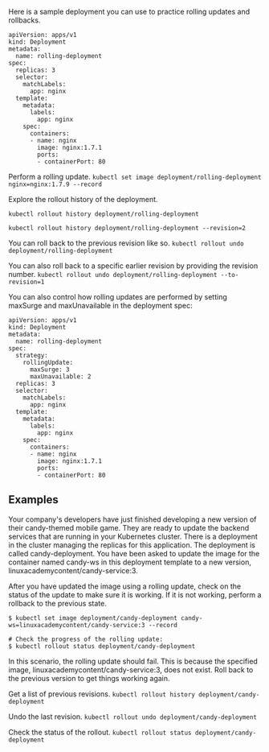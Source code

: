 Here is a sample deployment you can use to practice rolling updates and rollbacks.
```
apiVersion: apps/v1
kind: Deployment
metadata:
  name: rolling-deployment
spec:
  replicas: 3
  selector:
    matchLabels:
      app: nginx
  template:
    metadata:
      labels:
        app: nginx
    spec:
      containers:
      - name: nginx
        image: nginx:1.7.1
        ports:
        - containerPort: 80
```

Perform a rolling update. `kubectl set image deployment/rolling-deployment nginx=nginx:1.7.9 --record`

Explore the rollout history of the deployment.
```
kubectl rollout history deployment/rolling-deployment

kubectl rollout history deployment/rolling-deployment --revision=2
```

You can roll back to the previous revision like so. `kubectl rollout undo deployment/rolling-deployment`

You can also roll back to a specific earlier revision by providing the revision number. `kubectl rollout undo deployment/rolling-deployment --to-revision=1`

You can also control how rolling updates are performed by setting maxSurge and maxUnavailable in the deployment spec:
```
apiVersion: apps/v1
kind: Deployment
metadata:
  name: rolling-deployment
spec:
  strategy:
    rollingUpdate:
      maxSurge: 3
      maxUnavailable: 2
  replicas: 3
  selector:
    matchLabels:
      app: nginx
  template:
    metadata:
      labels:
        app: nginx
    spec:
      containers:
      - name: nginx
        image: nginx:1.7.1
        ports:
        - containerPort: 80
```

## Examples
Your company's developers have just finished developing a new version of their candy-themed mobile game. They are ready to update the backend services that are running in your Kubernetes cluster. There is a deployment in the cluster managing the replicas for this application. The deployment is called candy-deployment. You have been asked to update the image for the container named candy-ws in this deployment template to a new version, linuxacademycontent/candy-service:3.

After you have updated the image using a rolling update, check on the status of the update to make sure it is working. If it is not working, perform a rollback to the previous state.

```
$ kubectl set image deployment/candy-deployment candy-ws=linuxacademycontent/candy-service:3 --record

# Check the progress of the rolling update:
$ kubectl rollout status deployment/candy-deployment
```

In this scenario, the rolling update should fail. This is because the specified image, linuxacademycontent/candy-service:3, does not exist. Roll back to the previous version to get things working again.

Get a list of previous revisions. `kubectl rollout history deployment/candy-deployment`

Undo the last revision. `kubectl rollout undo deployment/candy-deployment`

Check the status of the rollout. `kubectl rollout status deployment/candy-deployment`